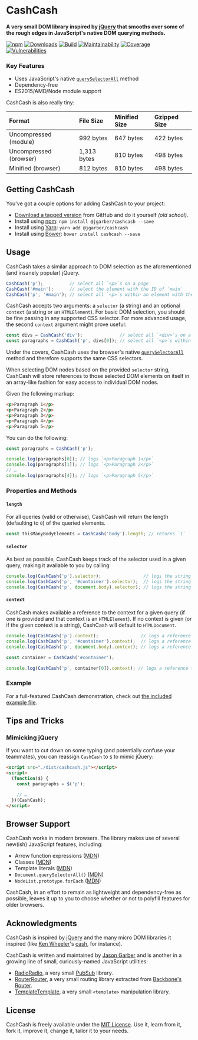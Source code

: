 # CashCash

**A very small DOM library inspired by [jQuery](https://jquery.com) that smooths over some of the rough edges in JavaScript's native DOM querying methods.**

[![npm](https://img.shields.io/npm/v/@jgarber/cashcash.svg?logo=npm&style=for-the-badge)](https://www.npmjs.com/package/@jgarber/cashcash)
[![Downloads](https://img.shields.io/npm/dt/@jgarber/cashcash.svg?logo=npm&style=for-the-badge)](https://www.npmjs.com/package/@jgarber/cashcash)
[![Build](https://img.shields.io/circleci/build/github/jgarber623/CashCash?logo=circleci&style=for-the-badge)](https://app.circleci.com/pipelines/github/jgarber623/CashCash)
[![Maintainability](https://img.shields.io/codeclimate/maintainability/jgarber623/CashCash.svg?logo=code-climate&style=for-the-badge)](https://codeclimate.com/github/jgarber623/CashCash)
[![Coverage](https://img.shields.io/codeclimate/coverage/jgarber623/CashCash.svg?logo=code-climate&style=for-the-badge)](https://codeclimate.com/github/jgarber623/CashCash)
[![Vulnerabilities](https://img.shields.io/snyk/vulnerabilities/github/jgarber623/CashCash?logo=snyk&style=for-the-badge)](https://snyk.io/test/github/jgarber623/CashCash)

### Key Features

- Uses JavaScript's native [`querySelectorAll`](https://developer.mozilla.org/en-US/docs/Web/API/Document/querySelectorAll) method
- Dependency-free
- ES2015/AMD/Node module support

CashCash is also really tiny:

| Format                 | File Size   | Minified Size | Gzipped Size |
|:-----------------------|:------------|:--------------|:-------------|
| Uncompressed (module)  | 992 bytes   | 647 bytes     | 422 bytes    |
| Uncompressed (browser) | 1,313 bytes | 810 bytes     | 498 bytes    |
| Minified (browser)     | 812 bytes   | 810 bytes     | 498 bytes    |

## Getting CashCash

You've got a couple options for adding CashCash to your project:

- [Download a tagged version](https://github.com/jgarber623/CashCash/tags) from GitHub and do it yourself _(old school)_.
- Install using [npm](https://www.npmjs.com/package/@jgarber/cashcash): `npm install @jgarber/cashcash --save`
- Install using [Yarn](https://yarnpkg.com/en/package/@jgarber/cashcash): `yarn add @jgarber/cashcash`
- Install using [Bower](https://bower.io/search/?q=cashcash): `bower install cashcash --save`

## Usage

CashCash takes a similar approach to DOM selection as the aforementioned (and insanely popular) jQuery.

```js
CashCash('p');          // select all `<p>`s on a page
CashCash('#main');      // select the element with the ID of `main`
CashCash('p', '#main'); // select all `<p>`s within an element with the ID of `main`
```

CashCash accepts two arguments: a `selector` (a string) and an optional `context` (a string or an `HTMLElement`). For basic DOM selection, you should be fine passing in any supported CSS selector. For more advanced usage, the second `context` argument might prove useful:

```js
const divs = CashCash('div');              // select all `<div>`s on a page
const paragraphs = CashCash('p', divs[0]); // select all `<p>`s within the first `<div>`
```

Under the covers, CashCash uses the browser's native [`querySelectorAll`](https://developer.mozilla.org/en-US/docs/Web/API/Document/querySelectorAll) method and therefore supports the same CSS selectors.

When selecting DOM nodes based on the provided `selector` string, CashCash will store references to those selected DOM elements on itself in an array-like fashion for easy access to individual DOM nodes.

Given the following markup:

```html
<p>Paragraph 1</p>
<p>Paragraph 2</p>
<p>Paragraph 3</p>
<p>Paragraph 4</p>
<p>Paragraph 5</p>
```

You can do the following:

```js
const paragraphs = CashCash('p');

console.log(paragraphs[0]); // logs `<p>Paragraph 1</p>`
console.log(paragraphs[1]); // logs `<p>Paragraph 2</p>`
// …
console.log(paragraphs[4]); // logs `<p>Paragraph 5</p>`
```

### Properties and Methods

#### `length`

For all queries (valid or otherwise), CashCash will return the length (defaulting to `0`) of the queried elements.

```js
const thisManyBodyElements = CashCash('body').length; // returns `1`
```

#### `selector`

As best as possible, CashCash keeps track of the selector used in a given query, making it available to you by calling:

```js
console.log(CashCash('p').selector);                // logs the string `p`
console.log(CashCash('p', '#container').selector);  // logs the string `#container p`
console.log(CashCash('p', document.body).selector); // logs the string `p`
```

#### `context`

CashCash makes available a reference to the context for a given query (if one is provided and that context is an `HTMLElement`). If no context is given (or if the given context is a string), CashCash will default to `HTMLDocument`.

```js
console.log(CashCash('p').context);                // logs a reference to `HTMLDocument`
console.log(CashCash('p', '#container').context);  // logs a reference to `HTMLDocument`
console.log(CashCash('p', document.body).context); // logs a reference to `<body>`

const container = CashCash('#container');

console.log(CashCash('p', container[0]).context); // logs a reference to `<div id="container">`
```

### Example

For a full-featured CashCash demonstration, check out [the included example file](https://github.com/jgarber623/CashCash/blob/main/example/index.html).

## Tips and Tricks

### Mimicking jQuery

If you want to cut down on some typing (and potentially confuse your teammates), you can reassign `CashCash` to `$` to mimic jQuery:

```html
<script src="./dist/cashcash.js"></script>
<script>
  (function($) {
    const paragraphs = $('p');

    // …
  })(CashCash);
</script>
```

## Browser Support

CashCash works in modern browsers. The library makes use of several new(ish) JavaScript features, including:

- Arrow function expressions ([MDN](https://developer.mozilla.org/en-US/docs/Web/JavaScript/Reference/Functions/Arrow_functions))
- Classes ([MDN](https://developer.mozilla.org/en-US/docs/Web/JavaScript/Reference/Classes))
- Template literals ([MDN](https://developer.mozilla.org/en-US/docs/Web/JavaScript/Reference/Template_literals))
- `Document.querySelectorAll()` ([MDN](https://developer.mozilla.org/en-US/docs/Web/API/Document/querySelectorAll))
- `NodeList.prototype.forEach` ([MDN](https://developer.mozilla.org/en-US/docs/Web/API/NodeList/forEach))

CashCash, in an effort to remain as lightweight and dependency-free as possible, leaves it up to you to choose whether or not to polyfill features for older browsers.

## Acknowledgments

CashCash is inspired by [jQuery](https://jquery.com) and the many micro DOM libraries it inspired (like [Ken Wheeler](http://kenwheeler.github.io)'s [cash](https://github.com/kenwheeler/cash), for instance).

CashCash is written and maintained by [Jason Garber](https://sixtwothree.org) and is another in a growing line of small, curiously-named JavaScript utilities:

- [RadioRadio](https://github.com/jgarber623/RadioRadio), a very small [PubSub](https://en.wikipedia.org/wiki/Publish–subscribe_pattern) library.
- [RouterRouter](https://github.com/jgarber623/RouterRouter), a very small routing library extracted from [Backbone's Router](http://backbonejs.org/docs/backbone.html#section-185).
- [TemplateTemplate](https://github.com/jgarber623/TemplateTemplate), a very small `<template>` manipulation library.

## License

CashCash is freely available under the [MIT License](https://opensource.org/licenses/MIT). Use it, learn from it, fork it, improve it, change it, tailor it to your needs.
